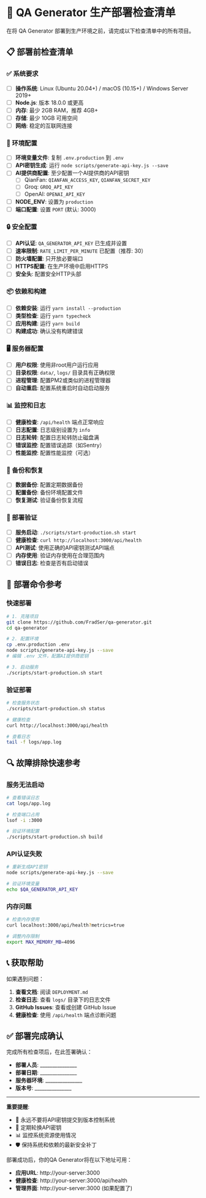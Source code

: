 # 🚀 QA Generator 生产部署检查清单

在将 QA Generator 部署到生产环境之前，请完成以下检查清单中的所有项目。

## 📋 部署前检查清单

### ✅ 系统要求
- [ ] **操作系统**: Linux (Ubuntu 20.04+) / macOS (10.15+) / Windows Server 2019+
- [ ] **Node.js**: 版本 18.0.0 或更高
- [ ] **内存**: 最少 2GB RAM，推荐 4GB+
- [ ] **存储**: 最少 10GB 可用空间
- [ ] **网络**: 稳定的互联网连接

### 🔧 环境配置
- [ ] **环境变量文件**: 复制 `.env.production` 到 `.env`
- [ ] **API密钥生成**: 运行 `node scripts/generate-api-key.js --save`
- [ ] **AI提供商配置**: 至少配置一个AI提供商的API密钥
  - [ ] QianFan: `QIANFAN_ACCESS_KEY`, `QIANFAN_SECRET_KEY`
  - [ ] Groq: `GROQ_API_KEY`
  - [ ] OpenAI: `OPENAI_API_KEY`
- [ ] **NODE_ENV**: 设置为 `production`
- [ ] **端口配置**: 设置 `PORT` (默认: 3000)

### 🔒 安全配置
- [ ] **API认证**: `QA_GENERATOR_API_KEY` 已生成并设置
- [ ] **速率限制**: `RATE_LIMIT_PER_MINUTE` 已配置（推荐: 30）
- [ ] **防火墙配置**: 只开放必要端口
- [ ] **HTTPS配置**: 在生产环境中启用HTTPS
- [ ] **安全头**: 配置安全HTTP头部

### 📦 依赖和构建
- [ ] **依赖安装**: 运行 `yarn install --production`
- [ ] **类型检查**: 运行 `yarn typecheck`
- [ ] **应用构建**: 运行 `yarn build`
- [ ] **构建成功**: 确认没有构建错误

### 🖥️ 服务器配置
- [ ] **用户权限**: 使用非root用户运行应用
- [ ] **目录权限**: `data/`, `logs/` 目录具有正确权限
- [ ] **进程管理**: 配置PM2或类似的进程管理器
- [ ] **自动重启**: 配置系统重启时自动启动服务

### 📊 监控和日志
- [ ] **健康检查**: `/api/health` 端点正常响应
- [ ] **日志配置**: 日志级别设置为 `info`
- [ ] **日志轮转**: 配置日志轮转防止磁盘满
- [ ] **错误监控**: 配置错误追踪（如Sentry）
- [ ] **性能监控**: 配置性能监控（可选）

### 🔄 备份和恢复
- [ ] **数据备份**: 配置定期数据备份
- [ ] **配置备份**: 备份环境配置文件
- [ ] **恢复测试**: 验证备份恢复流程

### 🚀 部署验证
- [ ] **服务启动**: `./scripts/start-production.sh start`
- [ ] **健康检查**: `curl http://localhost:3000/api/health`
- [ ] **API测试**: 使用正确的API密钥测试API端点
- [ ] **内存使用**: 验证内存使用在合理范围内
- [ ] **错误日志**: 检查是否有启动错误

## 📝 部署命令参考

### 快速部署
```bash
# 1. 克隆项目
git clone https://github.com/FradSer/qa-generator.git
cd qa-generator

# 2. 配置环境
cp .env.production .env
node scripts/generate-api-key.js --save
# 编辑 .env 文件，配置AI提供商密钥

# 3. 启动服务
./scripts/start-production.sh start
```

### 验证部署
```bash
# 检查服务状态
./scripts/start-production.sh status

# 健康检查
curl http://localhost:3000/api/health

# 查看日志
tail -f logs/app.log
```

## 🔍 故障排除快速参考

### 服务无法启动
```bash
# 查看错误日志
cat logs/app.log

# 检查端口占用
lsof -i :3000

# 验证环境配置
./scripts/start-production.sh build
```

### API认证失败
```bash
# 重新生成API密钥
node scripts/generate-api-key.js --save

# 验证环境变量
echo $QA_GENERATOR_API_KEY
```

### 内存问题
```bash
# 检查内存使用
curl localhost:3000/api/health?metrics=true

# 调整内存限制
export MAX_MEMORY_MB=4096
```

## 📞 获取帮助

如果遇到问题：

1. **查看文档**: 阅读 `DEPLOYMENT.md`
2. **检查日志**: 查看 `logs/` 目录下的日志文件
3. **GitHub Issues**: 查看或创建 GitHub Issue
4. **健康检查**: 使用 `/api/health` 端点诊断问题

## ✅ 部署完成确认

完成所有检查项后，在此签署确认：

- **部署人员**: _______________
- **部署日期**: _______________
- **服务器环境**: _______________
- **版本号**: _______________

---

**重要提醒**: 
- 🔐 永远不要将API密钥提交到版本控制系统
- 🔄 定期轮换API密钥
- 📊 监控系统资源使用情况
- 🛡️ 保持系统和依赖的最新安全补丁

部署成功后，你的QA Generator将在以下地址可用：
- **应用URL**: http://your-server:3000
- **健康检查**: http://your-server:3000/api/health
- **管理界面**: http://your-server:3000 (如果配置了)